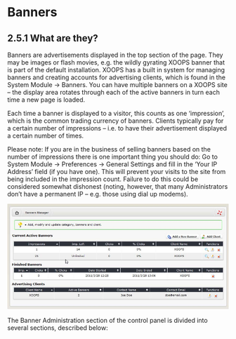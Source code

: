 # Banners

## 2.5.1    What are they?

Banners are advertisements displayed in the top section of the page. They may be images or flash movies, e.g. the wildly gyrating XOOPS banner that is part of the default installation. XOOPS has a built in system for managing banners and creating accounts for advertising clients, which is found in the System Module -&gt; Banners. You can have multiple banners on a XOOPS site – the display area rotates through each of the active banners in turn each time a new page is loaded.

Each time a banner is displayed to a visitor, this counts as one ‘impression’, which is the common trading currency of banners. Clients typically pay for a certain number of impressions – i.e. to have their advertisement displayed a certain number of times.

Please note: If you are in the business of selling banners based on the number of impressions there is one important thing you should do: Go to System Module -&gt; Preferences -&gt; General Settings and fill in the ‘Your IP Address’ field \(if you have one\). This will prevent your visits to the site from being included in the impression count. Failure to do this could be considered somewhat dishonest \(noting, however, that many Administrators don’t have a permanent IP – e.g. those using dial up modems\).

![img\_46.jpg](../../.gitbook/assets/img_46.jpg)

The Banner Administration section of the control panel is divided into several sections, described below:


